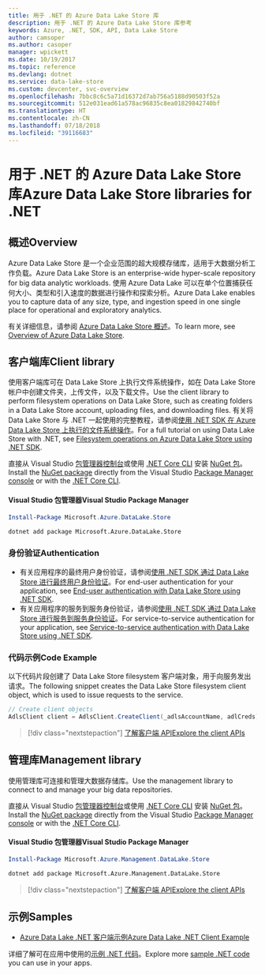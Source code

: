 ```yaml
---
title: 用于 .NET 的 Azure Data Lake Store 库
description: 用于 .NET 的 Azure Data Lake Store 库参考
keywords: Azure, .NET, SDK, API, Data Lake Store
author: camsoper
ms.author: casoper
manager: wpickett
ms.date: 10/19/2017
ms.topic: reference
ms.devlang: dotnet
ms.service: data-lake-store
ms.custom: devcenter, svc-overview
ms.openlocfilehash: 7bbc8c6c5a71d16372d7ab756a5188d90503f52a
ms.sourcegitcommit: 512e031ead61a578ac96835c8ea01829842740bf
ms.translationtype: HT
ms.contentlocale: zh-CN
ms.lasthandoff: 07/18/2018
ms.locfileid: "39116683"
---
```

# <a name="azure-data-lake-store-libraries-for-net"></a><span data-ttu-id="248d4-104">用于 .NET 的 Azure Data Lake Store 库</span><span class="sxs-lookup"><span data-stu-id="248d4-104">Azure Data Lake Store libraries for .NET</span></span>

## <a name="overview"></a><span data-ttu-id="248d4-105">概述</span><span class="sxs-lookup"><span data-stu-id="248d4-105">Overview</span></span>

<span data-ttu-id="248d4-106">Azure Data Lake Store 是一个企业范围的超大规模存储库，适用于大数据分析工作负载。</span><span class="sxs-lookup"><span data-stu-id="248d4-106">Azure Data Lake Store is an enterprise-wide hyper-scale repository for big data analytic workloads.</span></span> <span data-ttu-id="248d4-107">使用 Azure Data Lake 可以在单个位置捕获任何大小、类型和引入速度的数据进行操作和探索分析。</span><span class="sxs-lookup"><span data-stu-id="248d4-107">Azure Data Lake enables you to capture data of any size, type, and ingestion speed in one single place for operational and exploratory analytics.</span></span>

<span data-ttu-id="248d4-108">有关详细信息，请参阅 [Azure Data Lake Store 概述](/azure/data-lake-store/data-lake-store-overview)。</span><span class="sxs-lookup"><span data-stu-id="248d4-108">To learn more, see [Overview of Azure Data Lake Store](/azure/data-lake-store/data-lake-store-overview).</span></span>

## <a name="client-library"></a><span data-ttu-id="248d4-109">客户端库</span><span class="sxs-lookup"><span data-stu-id="248d4-109">Client library</span></span>

<span data-ttu-id="248d4-110">使用客户端库可在 Data Lake Store 上执行文件系统操作，如在 Data Lake Store 帐户中创建文件夹，上传文件，以及下载文件。</span><span class="sxs-lookup"><span data-stu-id="248d4-110">Use the client library to perform filesystem operations on Data Lake Store, such as creating folders in a Data Lake Store account, uploading files, and downloading files.</span></span>  <span data-ttu-id="248d4-111">有关将 Data Lake Store 与 .NET 一起使用的完整教程，请参阅[使用 .NET SDK 在 Azure Data Lake Store 上执行的文件系统操作](/azure/data-lake-store/data-lake-store-data-operations-net-sdk)。</span><span class="sxs-lookup"><span data-stu-id="248d4-111">For a full tutorial on using Data Lake Store with .NET, see [Filesystem operations on Azure Data Lake Store using .NET SDK](/azure/data-lake-store/data-lake-store-data-operations-net-sdk).</span></span>

<span data-ttu-id="248d4-112">直接从 Visual Studio [包管理器控制台][PackageManager]或使用 [.NET Core CLI][DotNetCLI] 安装 [NuGet 包](https://www.nuget.org/packages/Microsoft.Azure.Management.DataLake.Store)。</span><span class="sxs-lookup"><span data-stu-id="248d4-112">Install the [NuGet package](https://www.nuget.org/packages/Microsoft.Azure.Management.DataLake.Store) directly from the Visual Studio [Package Manager console][PackageManager] or with the [.NET Core CLI][DotNetCLI].</span></span>

#### <a name="visual-studio-package-manager"></a><span data-ttu-id="248d4-113">Visual Studio 包管理器</span><span class="sxs-lookup"><span data-stu-id="248d4-113">Visual Studio Package Manager</span></span>

```powershell
Install-Package Microsoft.Azure.DataLake.Store
```

```bash
dotnet add package Microsoft.Azure.DataLake.Store
```
### <a name="authentication"></a><span data-ttu-id="248d4-114">身份验证</span><span class="sxs-lookup"><span data-stu-id="248d4-114">Authentication</span></span>

* <span data-ttu-id="248d4-115">有关应用程序的最终用户身份验证，请参阅[使用 .NET SDK 通过 Data Lake Store 进行最终用户身份验证](/azure/data-lake-store/data-lake-store-end-user-authenticate-net-sdk)。</span><span class="sxs-lookup"><span data-stu-id="248d4-115">For end-user authentication for your application, see [End-user authentication with Data Lake Store using .NET SDK](/azure/data-lake-store/data-lake-store-end-user-authenticate-net-sdk).</span></span>
* <span data-ttu-id="248d4-116">有关应用程序的服务到服务身份验证，请参阅[使用 .NET SDK 通过 Data Lake Store 进行服务到服务身份验证](/azure/data-lake-store/data-lake-store-service-to-service-authenticate-net-sdk)。</span><span class="sxs-lookup"><span data-stu-id="248d4-116">For service-to-service authentication for your application, see [Service-to-service authentication with Data Lake Store using .NET SDK](/azure/data-lake-store/data-lake-store-service-to-service-authenticate-net-sdk).</span></span>

### <a name="code-example"></a><span data-ttu-id="248d4-117">代码示例</span><span class="sxs-lookup"><span data-stu-id="248d4-117">Code Example</span></span>

<span data-ttu-id="248d4-118">以下代码片段创建了 Data Lake Store filesystem 客户端对象，用于向服务发出请求。</span><span class="sxs-lookup"><span data-stu-id="248d4-118">The following snippet creates the Data Lake Store filesystem client object, which is used to issue requests to the service.</span></span>

```csharp
// Create client objects
AdlsClient client = AdlsClient.CreateClient(_adlsAccountName, adlCreds);
```

> [!div class="nextstepaction"]
> [<span data-ttu-id="248d4-119">了解客户端 API</span><span class="sxs-lookup"><span data-stu-id="248d4-119">Explore the client APIs</span></span>](/dotnet/api/overview/azure/datalakestore/client)


## <a name="management-library"></a><span data-ttu-id="248d4-120">管理库</span><span class="sxs-lookup"><span data-stu-id="248d4-120">Management library</span></span>

<span data-ttu-id="248d4-121">使用管理库可连接和管理大数据存储库。</span><span class="sxs-lookup"><span data-stu-id="248d4-121">Use the management library to connect to and manage your big data repositories.</span></span>

<span data-ttu-id="248d4-122">直接从 Visual Studio [包管理器控制台][PackageManager]或使用 [.NET Core CLI][DotNetCLI] 安装 [NuGet 包](https://www.nuget.org/packages/Microsoft.Azure.Management.DataLake.Store)。</span><span class="sxs-lookup"><span data-stu-id="248d4-122">Install the [NuGet package](https://www.nuget.org/packages/Microsoft.Azure.Management.DataLake.Store) directly from the Visual Studio [Package Manager console][PackageManager] or with the [.NET Core CLI][DotNetCLI].</span></span>

#### <a name="visual-studio-package-manager"></a><span data-ttu-id="248d4-123">Visual Studio 包管理器</span><span class="sxs-lookup"><span data-stu-id="248d4-123">Visual Studio Package Manager</span></span>

```powershell
Install-Package Microsoft.Azure.Management.DataLake.Store
```

```bash
dotnet add package Microsoft.Azure.Management.DataLake.Store
```

> [!div class="nextstepaction"]
> [<span data-ttu-id="248d4-124">了解客户端 API</span><span class="sxs-lookup"><span data-stu-id="248d4-124">Explore the client APIs</span></span>](/dotnet/api/overview/azure/datalakestore/management)


## <a name="samples"></a><span data-ttu-id="248d4-125">示例</span><span class="sxs-lookup"><span data-stu-id="248d4-125">Samples</span></span>

* [<span data-ttu-id="248d4-126">Azure Data Lake .NET 客户端示例</span><span class="sxs-lookup"><span data-stu-id="248d4-126">Azure Data Lake .NET Client Example</span></span>](https://azure.microsoft.com/resources/samples/data-lake-dotnet-client/)

<span data-ttu-id="248d4-127">详细了解可在应用中使用的[示例 .NET 代码](https://azure.microsoft.com/resources/samples/?platform=dotnet)。</span><span class="sxs-lookup"><span data-stu-id="248d4-127">Explore more [sample .NET code](https://azure.microsoft.com/resources/samples/?platform=dotnet) you can use in your apps.</span></span>

[PackageManager]: https://docs.microsoft.com/nuget/tools/package-manager-console
[DotNetCLI]: https://docs.microsoft.com/dotnet/core/tools/dotnet-add-package
